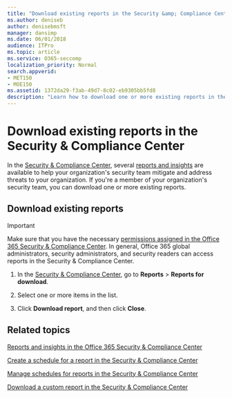 ```yaml
---
title: "Download existing reports in the Security &amp; Compliance Center"
ms.author: deniseb
author: denisebmsft
manager: dansimp
ms.date: 06/01/2018
audience: ITPro
ms.topic: article
ms.service: O365-seccomp
localization_priority: Normal
search.appverid:
- MET150
- MOE150
ms.assetid: 1372da29-f3ab-49d7-8c02-eb9305bb5fd8
description: "Learn how to download one or more existing reports in the Security &amp; Compliance Center."
---
```


# Download existing reports in the Security &amp; Compliance Center

In the [Security &amp; Compliance Center](https://protection.office.com), several [reports and insights](reports-and-insights-in-security-and-compliance.md) are available to help your organization's security team mitigate and address threats to your organization. If you're a member of your organization's security team, you can download one or more existing reports. 
  
## Download existing reports

> [!IMPORTANT]
> Make sure that you have the necessary [permissions assigned in the Office 365 Security &amp; Compliance Center](permissions-in-the-security-and-compliance-center.md). In general, Office 365 global administrators, security administrators, and security readers can access reports in the Security &amp; Compliance Center. 
  
1. In the [Security &amp; Compliance Center](https://protection.office.com), go to **Reports** \> **Reports for download**.
    
2. Select one or more items in the list.
    
3. Click **Download report**, and then click **Close**.
    
## Related topics

[Reports and insights in the Office 365 Security &amp; Compliance Center](reports-and-insights-in-security-and-compliance.md)
  
[Create a schedule for a report in the Security &amp; Compliance Center](create-a-schedule-for-a-report.md)
  
[Manage schedules for reports in the Security &amp; Compliance Center](manage-schedules-for-multiple-reports.md)
  
[Download a custom report in the Security &amp; Compliance Center](set-up-and-download-a-custom-report.md)
  

